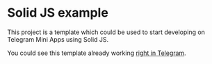 # Solid JS example

This project is a template which could be used to start developing on
Telegram Mini Apps using Solid JS.

You could see this template already working [right in Telegram](https://t.me/tmajsbot/solid_example).
